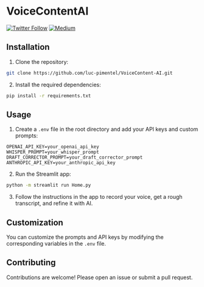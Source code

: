 # VoiceContentAI

[![Twitter Follow](https://img.shields.io/twitter/follow/Luc_AI_Insights?style=social)](https://twitter.com/Luc_AI_Insights)
[![Medium](https://img.shields.io/badge/Medium-black?style=flat-square&logo=medium)](https://medium.com/@luc-ai-insights)

## Installation

1. Clone the repository:

```bash
git clone https://github.com/luc-pimentel/VoiceContent-AI.git
```

2. Install the required dependencies:

```bash
pip install -r requirements.txt
```

## Usage

1. Create a `.env` file in the root directory and add your API keys and custom prompts:

```
OPENAI_API_KEY=your_openai_api_key
WHISPER_PROMPT=your_whisper_prompt
DRAFT_CORRECTOR_PROMPT=your_draft_corrector_prompt
ANTHROPIC_API_KEY=your_anthropic_api_key
```

2. Run the Streamlit app:

```bash
python -m streamlit run Home.py
```

3. Follow the instructions in the app to record your voice, get a rough transcript, and refine it with AI.

## Customization

You can customize the prompts and API keys by modifying the corresponding variables in the `.env` file.

## Contributing

Contributions are welcome! Please open an issue or submit a pull request.
